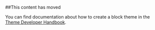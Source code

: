 
##This content has moved

You can find documentation about how to create a block theme in the [Theme Developer Handbook](https://developer.wordpress.org/themes/block-themes/).
